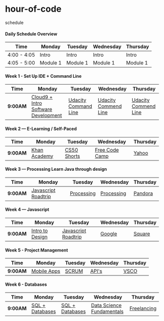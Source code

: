 # hour-of-code
schedule

#### Daily Schedule Overview

Time        | Monday     | Tuesday      | Wednesday    | Thursday
----        | ---------- | -----        | ----         | ----
4:00 - 4:05 | Intro      | Intro        | Intro        | Intro
4:05 - 5:00 | Module 1   | Module 1     | Module 1     | Module 1



#### Week 1 - Set Up IDE + Command Line
Time | Monday | Tuesday | Wednesday | Thursday                                    
---  | ----   | ---     | ---       | ---     
**9:00AM** |[Cloud9 + Intro Software Development][1-1A]| [Udacity Command Line][1-1B]| [Udacity Commend Line][1-1C] | [Udacity Commend Line][1-1D] 

[1-1A]:  https://github.com/hack-the-hood/hour-of-code/blob/master/week1/Monday/module1.md
[1-1B]: https://github.com/hack-the-hood/hour-of-code/blob/master/week1/Tuesday/module1.md
[1-1C]: https://github.com/hack-the-hood/hour-of-code/blob/master/week1/Wednesday/module1.md 
[1-1D]: https://github.com/hack-the-hood/hour-of-code/blob/master/week1/Thursday/module1.md

#### Week 2 — E-Learning / Self-Paced
Time | Monday | Tuesday | Wednesday | Thursday                                    
---  | ----   | ---     | ---       | --- 
**9:00AM** |[Khan Academy][2-1A]| [CS50 Shorts][2-1B]| [Free Code Camp][2-1C] | [Yahoo][2-1D] 

[2-1A]: https://github.com/hack-the-hood/hour-of-code/blob/master/week1/Wednesday/module1.md
[2-1B]: https://github.com/hack-the-hood/LinkedIn-workshop/blob/master/week2/module2.md
[2-1C]: https://github.com/hack-the-hood/LinkedIn-workshop/blob/master/week2/module3.md 
[2-1D]: https://github.com/hack-the-hood/LinkedIn-workshop/blob/master/week2/module4.md

#### Week 3 — Processing Learn Java through design

Time | Monday | Tuesday | Wednesday | Thursday                                    
---  | ----   | ---     | ---       | --- 
**9:00AM** |[Javascript Roadtrip][3-1A]| [Processing][3-1B]| [Processing][3-1C] | [Pandora][3-1D] 

[3-1A]: https://github.com/hack-the-hood/LinkedIn-workshop/blob/master/week3/module1.md
[3-1B]: https://github.com/hack-the-hood/LinkedIn-workshop/blob/master/week3/module2.md
[3-1C]: https://github.com/hack-the-hood/LinkedIn-workshop/blob/master/week3/module3.md 
[3-1D]: https://github.com/hack-the-hood/LinkedIn-workshop/blob/master/week3/module4.md

#### Week 4 — Javascript

Time | Monday | Tuesday | Wednesday | Thursday                                    
---  | ----   | ---     | ---       | --- 
**9:00AM** |[Intro to Design][4-1A]| [Javascript Roadtrip ][4-1B]| [Google][4-1C] | [Square][4-1D] 

[4-1A]: https://github.com/hack-the-hood/LinkedIn-workshop/blob/master/week4/module1.md
[4-1B]: https://github.com/hack-the-hood/LinkedIn-workshop/blob/master/week4/module2.md
[4-1C]: https://github.com/hack-the-hood/LinkedIn-workshop/blob/master/week4/module3.md 
[4-1D]: https://github.com/hack-the-hood/LinkedIn-workshop/blob/master/week4/module4.md
 
#### Week 5 - Project Management

Time | Monday | Tuesday | Wednesday | Thursday                                    
---  | ----   | ---     | ---       | --- 
**9:00AM** |[Mobile Apps][5-1A]| [SCRUM][5-1B]| [API's][5-1C] | [VSCO][5-1D] 

[5-1A]: https://github.com/hack-the-hood/LinkedIn-workshop/blob/master/week5/module1.md
[5-1B]: https://github.com/hack-the-hood/LinkedIn-workshop/blob/master/week5/module2.md
[5-1C]: https://github.com/hack-the-hood/LinkedIn-workshop/blob/master/week5/module3.md 
[5-1D]: https://github.com/hack-the-hood/LinkedIn-workshop/blob/master/week5/module4.md

#### Week 6 - Databases

Time | Monday | Tuesday | Wednesday | Thursday                                    
---  | ----   | ---     | ---       | --- 
**9:00AM** |[SQL + Databases][6-1A]| [SQL + Databases][6-1B]| [Data Science Fundamentals][6-1C] | [Freelancing][6-1D] 

[6-1A]: https://github.com/hack-the-hood/LinkedIn-workshop/blob/master/week6/module1.md
[6-1B]: https://github.com/hack-the-hood/LinkedIn-workshop/blob/master/week6/module2.md
[6-1C]: https://github.com/hack-the-hood/LinkedIn-workshop/blob/master/week6/module3.md 
[6-1D]: https://github.com/hack-the-hood/LinkedIn-workshop/blob/master/week6/module4.md








